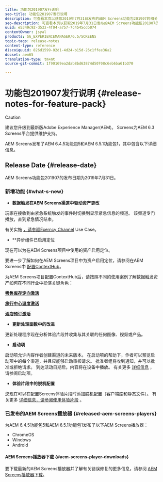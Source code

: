 ```yaml
---
title: 功能包201907发行说明
seo-title: 功能包201907发行说明
description: 可查看本页以获取2019年7月31日发布的AEM Screens功能包201907的相关信息。
seo-description: 可查看本页以获取2019年7月31日发布的AEM Screens功能包201907的相关信息。
uuid: e5349c92-d532-4f04-a757-7c4545cdb074
contentOwner: jsyal
products: SG_EXPERIENCEMANAGER/6.5/SCREENS
topic-tags: release-notes
content-type: reference
discoiquuid: 826d1599-02d1-4d24-b15d-26c1ffee36a2
docset: aem65
translation-type: tm+mt
source-git-commit: 1f90169ea2dab8bd63874d50708c6eb6ba61b370

---
```



# 功能包201907发行说明 {#release-notes-for-feature-pack}

>[!CAUTION]
>
>建议您升级到最新版Adobe Experience Manager(AEM)。 Screens为AEM 6.3 Screens平台提供维护支持。

AEM Screens发布了AEM 6.4.5功能包5和AEM 6.5.1功能包1，其中包含以下详细信息。

## Release Date {#release-date}

AEM Screens功能包201907的发布日期为2019年7月31日。

### 新增功能 {#what-s-new}

* **数据触发在AEM Screens渠道中驱动资产更改**

玩家在接收到由紧急系统触发的事件时切换到显示紧急信息的频道。 该频道专门播放，直到紧急情况结束。

有关实施 [，请参阅Exerncy Channel](emergency-channel.md) Use Case。

* **异步组件已启用定位

现在可以为在AEM Screens项目中使用的资产启用定位。

要进一步了解如何在AEM Screens项目中为资产启用定位，请参阅在AEM Screens中 [配置ContextHub](configuring-context-hub.md)。

为AEM Screens项目配置ContextHub后，请按照不同的使用案例了解数据触发资产如何在不同行业中扮演关键角色：

**[零售库存定向激活](retail-inventory-activation.md)**

**[旅行中心温度激活](local-temperature-activation.md)**

**[酒店预订激活](hospitality-reservation-activation.md)**

* **更新处理函数中的改进**

更新处理程序现在分析体验片段并收集与其关联的任何图像、视频或产品。

* **启动项**

启动项允许内容作者创建渠道的未来版本。 在启动项的帮助下，作者可以预览启动项中的每个渠道，并且应能够启动审核请求。 批准者组将收到通知，并可以批准或拒绝请求。 到达活动日期后，内容将在设备中播放。
有关更多 [详细信息](launches.md) ，请参阅启动项。

* **体验片段中的脱机配置**

您现在可以在配置Screens体验片段时添加脱机配置（客户端库和静态文件）。 有关更多 [详细信息，请参阅使用体验片段](experience-fragments-in-screens.md) 。

### 已发布的AEM Screens播放器 {#released-aem-screens-players}

为AEM 6.4.5功能包5和AEM 6.5.1功能包1发布了以下AEM Screens播放器：

* ChromeOS
* Windows
* Android

#### AEM Screens播放器下载 {#aem-screens-player-downloads}

要下载最新的AEM Screens播放器并了解有关错误修复的更多信息，请参阅 [AEM Screens播放器下载](https://download.macromedia.com/screens/)。
